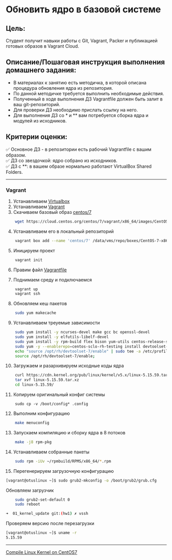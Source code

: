 # Обновить ядро в базовой системе

## Цель:

Студент получит навыки работы с Git, Vagrant, Packer и публикацией готовых образов в Vagrant Cloud.


## Описание/Пошаговая инструкция выполнения домашнего задания:  
* В материалах к занятию есть методичка, в которой описана процедура обновления ядра из репозитория.
* По данной методичке требуется выполнить необходимые действия.
* Полученный в ходе выполнения ДЗ Vagrantfile должен быть залит в ваш git-репозиторий.
* Для проверки ДЗ необходимо прислать ссылку на него.
* Для выполнения ДЗ со * и ** вам потребуется сборка ядра и модулей из исходников.


## Критерии оценки:

✅ Основное ДЗ - в репозитории есть рабочий Vagrantfile с вашим образом.  
✅ ДЗ со звездочкой: ядро собрано из исходников.  
✅ ДЗ с **: в вашем образе нормально работают VirtualBox Shared Folders.

---

### Vagrant
1. Устанавливаем [Virtualbox](https://www.virtualbox.org/wiki/Linux_Downloads) 
2. Устанавливаем [Vagrant](https://www.vagrantup.com/)
3. Скачиваем базовый образ [centos/7 ](https://app.vagrantup.com/centos/boxes/7)
``` bash
    wget https://cloud.centos.org/centos/7/vagrant/x86_64/images/CentOS-7-x86_64-Vagrant-2004_01.VirtualBox.box
```
4. Устанавливаем  его в локальный репозиторий 

``` bash
    vagrant box add --name 'centos/7' /data/vms/repo/boxes/CentOS-7-x86_64-Vagrant-2004_01.VirtualBox.box
```

5. Иницируем проект

``` sh
    vagrant init
```

6.  Правим файл [Vagrantfile](Vagrantfile)

7. Поднимаем среду и подключаемся
``` bash
    vagrant up
    vagrant ssh
```
 

8. Обновляем кеш пакетов

``` sh
    sudo yum makecache
```

9. Устанавливаем треуемые зависимости

``` bash
    sudo yum install -y ncurses-devel make gcc bc openssl-devel
    sudo yum install -y elfutils-libelf-devel
    sudo yum install -y rpm-build flex bison yum-utils centos-release-scl;
    sudo yum -y --enablerepo=centos-sclo-rh-testing install devtoolset-7-gcc;
    echo "source /opt/rh/devtoolset-7/enable" | sudo tee -a /etc/profile;
    source /opt/rh/devtoolset-7/enable;

```

10. Загружаем  и разархивируем исходные коды ядра
``` bash
    curl https://cdn.kernel.org/pub/linux/kernel/v5.x/linux-5.15.59.tar.xz --output linux-5.15.59.tar.xz
    tar xvf linux-5.15.59.tar.xz 
    cd linux-5.15.59/
```


11. Копируем оригинальный конфиг системы
```
    sudo cp -v /boot/config* .config
```

12. Выполним конфигурацию

``` bash
    make menuconfig
```
 

13.  Запускаем компиляцию и сборку ядра в 8 потоков

``` bash
    make -j8 rpm-pkg
```


14.  Устанавливаем собранные пакеты

``` bash
    sudo rpm -iUv ~/rpmbuild/RPMS/x86_64/*.rpm
```

15. Перегенерируем загрузочную конфигурацию

``` bash
[vagrant@otuslinux ~]$ sudo grub2-mkconfig -o /boot/grub2/grub.cfg
```

Обновляем загрузчик
``` bash
    sudo grub2-set-default 0 
    sudo reboot
```

``` bash
➜  01_kernel_update git:(hw1) ✗ vssh       
```
Проверяем версию после перезагрузки
``` bash
[vagrant@otuslinux ~]$ uname -r
5.15.59
```

---
[Compile Linux Kernel on CentOS7](https://linuxhint.com/compile-linux-kernel-centos7/)